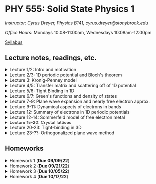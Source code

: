 # PHY 555: Solid State Physics 1

*Instructor: Cyrus Dreyer, Physics B141, cyrus.dreyer@stonybrook.edu*  

*Office Hours:* Mondays 10:08-11:00am, Wednesdays 10:08am-12:00pm

[Syllabus](./Teaching/Phys555_Fall2022/syllabus/PHY555_Fall_2022_Dreyer.pdf)

## Lecture notes, readings, etc.
<details>
  <summary>Lecture 1/2: Intro and motivation</summary>

<ul>
  <li><a href="./Teaching/Phys555_Fall2022/Lecture1/Intro.pdf" target="_blank" rel="noopener noreferrer">Lecture 1/2 notes</a> </li>
  <li> Readings: </li>
  <ul>
  <li> <a href="./Teaching/Phys555_Fall2022/Lecture1/Anderson-MoreIsDifferent.pdf" target="_blank" rel="noopener noreferrer">More is Different, Phil Anderson</a> </li>
  <li> <a href="./Teaching/Phys555_Fall2022/Lecture1/Vishik-TheJoyOfCondensedMatterPhysics.pdf" target="_blank" rel="noopener noreferrer">The Joy Of Condensed Matter Physics, Inna Vishik</a> </li>
  </ul>
</ul>
</details>

<details>
  <summary>Lecture 2/3: 1D periodic potential and Bloch's theorem</summary>

<ul>
  <li><a href="./Teaching/Phys555_Fall2022/Lecture2/1D_potential_Bloch_theorem.pdf" target="_blank" rel="noopener noreferrer">Lecture 2/3 notes</a> </li>
  <li> Readings: </li>
  <ul>
  <li> Grosso and Parravicini, Chapter I.1 </li>
  </ul>
  <ul>
  <li> Ashcroft and Mermin, Chapter 8 </li>
  </ul>
</ul>
</details>

<details>
<summary>Lecture 3: Kronig-Penney model</summary>

<ul>
  <li><a href="./Teaching/Phys555_Fall2022/Lecture3/KP_model.pdf" target="_blank" rel="noopener noreferrer">Lecture 3 notes</a> </li>
  <li> Readings: </li>
  <ul>
  <li> Grosso and Parravicini, Chapter I.2 </li>
  </ul>
</ul>
</details>

<details>
<summary>Lecture 4/5: Transfer matrix and scattering off of 1D potential</summary>

<ul>
  <li><a href="./Teaching/Phys555_Fall2022/Lecture4/1D_scattering.pdf" target="_blank" rel="noopener noreferrer">Lecture 4/5 notes</a> </li>
  <li> Readings: </li>
  <ul>
  <li> Grosso and Parravicini, Chapter I.3 </li>
  </ul>
 </ul>
</details>

<details>
<summary>Lecture 5/6: Tight Binding in 1D</summary>

<ul>
  <li><a href="./Teaching/Phys555_Fall2022/Lecture5/Tight_binding_1D.pdf" target="_blank" rel="noopener noreferrer">Lecture 5/6 notes</a> </li>
  <li> Readings: </li>
  <ul>
  <li> Grosso and Parravicini, Chapter I.4 </li>
  </ul>
 </ul>
</details>

<details>
<summary>Lecture 6/7: Green's functions and density of states</summary>

<ul>
  <li><a href="./Teaching/Phys555_Fall2022/Lecture6/Greens_func_DOS.pdf" target="_blank" rel="noopener noreferrer">Lecture 6/7 notes</a> </li>
  <li> Readings: </li>
  <ul>
  <li> Grosso and Parravicini, Chapter I.4 </li>
  </ul>
 </ul>
</details>

<details>
<summary>Lecture 7-9: Plane wave expansion and nearly free electron approx. </summary>

<ul>
  <li><a href="./Teaching/Phys555_Fall2022/Lecture7/Plane_waves_nearly_free_e.pdf" target="_blank" rel="noopener noreferrer">Lecture 7-9 notes</a> </li>
  <li> Readings: </li>
  <ul>
  <li> Grosso and Parravicini, Chapter I.5 </li>
  </ul>
 </ul>
</details>


<details>
<summary>Lecture 9-11: Dynamical aspects of electrons in bands</summary>

<ul>
  <li><a href="./Teaching/Phys555_Fall2022/Lecture8/Dynamical_electrons_bands.pdf" target="_blank" rel="noopener noreferrer">Lecture 9-11 notes</a> </li>
  <li> Readings: </li>
  <ul>
  <li> Grosso and Parravicini, Chapter I.6 </li>
  </ul>
 </ul>
</details>

<details>
<summary>Lecture 12: Summary of electrons in 1D periodic potentials</summary>

<ul>
  <li><a href="./Teaching/Phys555_Fall2022/Lecture8/1D_potentials_summary.pdf" target="_blank" rel="noopener noreferrer">Lecture notes</a> </li>
 </ul>
</details>

<details>
<summary>Lecture 12-14: Sommerfeld model of free electron metal</summary>

<ul>
  <li><a href="./Teaching/Phys555_Fall2022/Lecture9/Sommerfeld_model.pdf" target="_blank" rel="noopener noreferrer">Lecture 12-14 notes</a> </li>
  <li> Readings: </li>
  <ul>
  <li> Grosso and Parravicini, Chapter III </li>
  </ul>
 </ul>
</details>

<details>
<summary>Lecture 15-20: Crystal lattices</summary>

<ul>
  <li><a href="./Teaching/Phys555_Fall2022/Lecture10/Crystal_lattices.pdf" target="_blank" rel="noopener noreferrer">Lecture 15-20 notes</a> </li>
  <li> Readings: </li>
  <ul>
  <li> Grosso and Parravicini, Chapter II </li>
  </ul>
 </ul>
</details>

<details>
<summary>Lecture 20-23: Tight-binding in 3D</summary>

<ul>
  <li><a href="./Teaching/Phys555_Fall2022/Lecture11/Tight_binding_3D.pdf" target="_blank" rel="noopener noreferrer">Lecture 20-23 notes</a> </li>
  <li> Readings: </li>
  <ul>
  <li> Grosso and Parravicini, Section V.2 </li>
  </ul>
 </ul>
</details>

<details>
<summary>Lecture 23-??: Orthogonalized plane wave method</summary>

<ul>
  <li><a href="./Teaching/Phys555_Fall2022/Lecture12/Ortho_plane_wave.pdf" target="_blank" rel="noopener noreferrer">Lecture 23-?? notes</a> </li>
  <li> Readings: </li>
  <ul>
  <li> Grosso and Parravicini, Section V.3 </li>
  </ul>
 </ul>
</details>



## Homeworks

<details>
  <summary>Homework 1 (<b>Due 09/09/22</b>)</summary>

<ul>
  <li><a href="./Teaching/Phys555_Fall2022/Homework1/homework1_2.pdf" target="_blank" rel="noopener noreferrer">Homework 1</a> </li>
</ul>
</details>

<details>
  <summary>Homework 2 (<b>Due 09/21/22</b>)</summary>

<ul>
  <li><a href="./Teaching/Phys555_Fall2022/Homework2/homework2.pdf" target="_blank" rel="noopener noreferrer">Homework 2</a> </li>
</ul>
</details>

<details>
  <summary>Homework 3 (<b>Due 10/05/22</b>)</summary>

<ul>
  <li><a href="./Teaching/Phys555_Fall2022/Homework3/homework3.pdf" target="_blank" rel="noopener noreferrer">Homework 3</a> </li>
</ul>
</details>

<details>
  <summary>Homework 4 (<b>Due 10/17/22</b>)</summary>

<ul>
  <li><a href="./Teaching/Phys555_Fall2022/Homework4/homework4.pdf" target="_blank" rel="noopener noreferrer">Homework 4</a> </li>
</ul>
</details>

